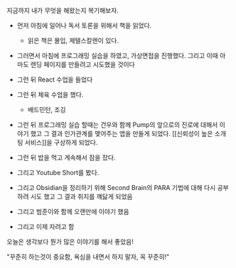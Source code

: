 지금까지 내가 무엇을 해왔는지 복기해보자.
- 먼저 아침에 일어나 독서 토론을 위해서 책을 읽었다.
	- 읽은 책은 몰입, 제텔스칼렌이 있다.

- 그러면서 아침에 프로그래밍 실습을 하였고, 가상면접을 진행했다. 그리고 이때 아마도 렌딩 페이지를 만들려고 시도했을 것이다


- 그런 뒤 React 수업을 들었다

- 그런 뒤 체육 수업을 했다. 
	- 배드민턴, 조깅

- 그런 뒤 프로그래밍 실습 할때는 건우와 함께 Pump의 앞으로의 진로에 대해서 이야기 했고 그 결과 인가관계를 맺어주는 앱을 만들게 되었다. [[신뢰성이 높은 소개팅 서비스]]을 구상하게 되었다.


- 그런 뒤 밥을 먹고 계속해서 잠을 잤다.

- 그리고 Youtube Short를 봤다. 

- 그리고 Obsidian을 정리하기 위해 Second Brain의  PARA 기법에 대해 다시 공부하려 시도 했고 그 결과 취지를 꺠닳게 되었음

- 그리고 범준이와 함께 오랜만에 이야기 했음

- 그리고 이제 자려고 함

오늘은 생각보다 뭔가 많은 이야기를 해서 좋았음!

"꾸준히 하는것이 중요함, 욕심을 내면서 하지 말자, 꼭 꾸준히!"


